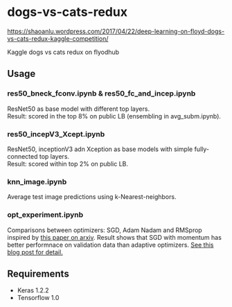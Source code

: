 # dogs-vs-cats-redux

https://shaoanlu.wordpress.com/2017/04/22/deep-learning-on-floyd-dogs-vs-cats-redux-kaggle-competition/

Kaggle dogs vs cats redux on flyodhub

## Usage

### res50_bneck_fconv.ipynb & res50_fc_and_incep.ipynb<br>
ResNet50 as base model with different top layers. <br>
Result: scored in the top 8% on public LB (ensembling in avg_subm.ipynb).


### res50_incepV3_Xcept.ipynb<br>
ResNet50, inceptionV3 adn Xception as base models with simple fully-connected top layers. <br>
Result: scored within top 2% on public LB. 


### knn_image.ipynb<br>
Average test image predictions using k-Nearest-neighbors.


### opt_experiment.ipynb<br>
Comparisons between optimizers: SGD, Adam Nadam and RMSprop inspired by [this paper on arxiv](https://arxiv.org/abs/1705.08292). Result shows that SGD with momentum has better performnace on validation data than adaptive optimizers. [See this blog post for detail.](https://shaoanlu.wordpress.com/2017/05/29/sgd-all-which-one-is-the-best-optimizer-dogs-vs-cats-toy-experiment/)

## Requirements

* Keras 1.2.2
* Tensorflow 1.0
